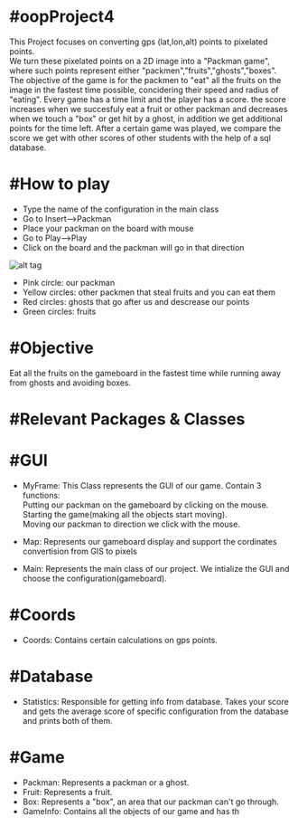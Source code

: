 

#oopProject4
========

This Project focuses on converting gps (lat,lon,alt) points to pixelated points.  
We turn these pixelated points on a 2D image into a "Packman game", where such points represent either "packmen","fruits","ghosts","boxes".  
The objective of the game is for the packmen to "eat" all the fruits on the image in the fastest time possible, concidering their speed and radius of "eating". Every game has a time limit and the player has a score. the score increases when we succesfuly eat a fruit or other packman and decreases when we touch a "box" or get hit by a ghost, in addition we get additional points for the time left. After a certain game was played, we compare the score we get with other scores of other students with the help of a sql database.

#How to play
========
- Type the name of the configuration in the main class
- Go to Insert-->Packman
- Place your packman on the board with mouse
- Go to Play-->Play
- Click on the board and the packman will go in that direction

![alt tag](http://url/to/img.png)
- Pink circle: our packman
- Yellow circles: other packmen that steal fruits and you can eat them
- Red circles: ghosts that go after us and descrease our points
- Green circles: fruits

#Objective
========
Eat all the fruits on the gameboard in the fastest time while running away from ghosts and avoiding boxes.

#Relevant Packages & Classes
========
#GUI
========
- MyFrame: This Class represents the GUI of our game. Contain 3 functions:  
Putting our packman on the gameboard by clicking on the mouse.  
Starting the game(making all the objects start moving).  
Moving our packman to direction we click with the mouse.  

- Map: Represents our gameboard display and support the cordinates convertision from GIS to pixels

- Main: Represents the main class of our project. We intialize the GUI and choose the configuration(gameboard).

#Coords
========
- Coords: Contains certain calculations on gps points.

#Database
========
- Statistics: Responsible for getting info from database.
Takes your score and gets the average score of specific configuration from the database and prints both of them.

#Game
========
- Packman: Represents a packman or a ghost.
- Fruit: Represents a fruit.
- Box: Represents a "box", an area that our packman can't go through.
- GameInfo: Contains all the objects of our game and has th
